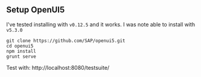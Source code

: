 Setup OpenUI5
-------------

I've tested installing with `v0.12.5` and it works. I was note able to install with `v5.3.0`

```
git clone https://github.com/SAP/openui5.git
cd openui5
npm install
grunt serve
```

Test with: http://localhost:8080/testsuite/

